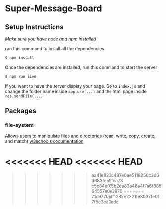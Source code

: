 # Super-Message-Board

## **Setup Instructions**
*Make sure you have node and npm installed* 


run this command to install all the dependencies
```bash 
$ npm install
``` 
Once the dependencies are installed, run this command to start the server
```bash 
$ npm run live
``` 
If you want to have the server display your page. Go to `index.js` and change the folder name inside `app.use(...)` and the html page inside `res.sendFile(...)`

## **Packages**
### file-system
 Allows users to manipulate files and directories (read, write, copy, create, and match)
    [w3schools documentation](https://www.w3schools.com/nodejs/nodejs_filesystem.asp)

   
<<<<<<< HEAD
<<<<<<< HEAD
=======
>>>>>>> aa41e823c487e0ae5118250c2d6d083fe59fca73
>>>>>>> c5c84ef85b2ea83a46a4f7a6f88564557e0e3970
=======
>>>>>>> 71c9770bff1282e2321fe8037fe017f5e3ea0ede
